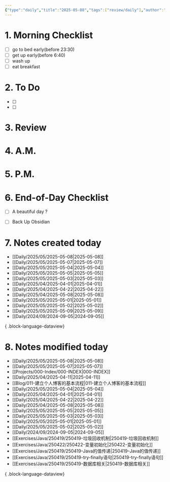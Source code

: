 ```yaml
---
{"type":"daily","title":"2025-05-08","tags":["review/daily"],"author":"codertoro","establish":"2025-05-08","location":"山西偏关","weather":"阴 13~26℃","dg-publish":true,"permalink":"/Daily/2025/04/2025-05-08/","dgPassFrontmatter":true,"created":"2025-05-08T14:01:29.251+08:00","updated":"2025-05-08T14:01:30.077+08:00"}
---
```


# 1. Morning Checklist
- [ ] go to bed early(before 23:30)
- [ ] get up early(before 6:40)
- [ ] wash up
- [ ] eat breakfast
# 2. To Do
- [ ]  
- [ ] 

# 3. Review


# 4. A.M.
# 5. P.M.
# 6. End-of-Day Checklist
- [ ] A beautiful day ?
- [ ] Back Up Obsidian


# 7. Notes created today
- [[Daily/2025/05/2025-05-08\|2025-05-08]]
- [[Daily/2025/05/2025-05-07\|2025-05-07]]
- [[Daily/2025/05/2025-05-04\|2025-05-04]]
- [[Daily/2025/05/2025-05-05\|2025-05-05]]
- [[Daily/2025/05/2025-05-03\|2025-05-03]]
- [[Daily/2025/04/2025-04-01\|2025-04-01]]
- [[Daily/2025/04/2025-04-22\|2025-04-22]]
- [[Daily/2025/04/2025-05-08\|2025-05-08]]
- [[Daily/2025/05/2025-05-01\|2025-05-01]]
- [[Daily/2025/05/2025-05-02\|2025-05-02]]
- [[Daily/2025/05/2025-05-09\|2025-05-09]]
- [[Daily/2024/09/2024-09-05\|2024-09-05]]

{ .block-language-dataview}

# 8. Notes modified today
- [[Daily/2025/05/2025-05-08\|2025-05-08]]
- [[Daily/2025/05/2025-05-07\|2025-05-07]]
- [[Projects/000-Index/000-INDEX\|000-INDEX]]
- [[Daily/2025/04/2025-04-11\|2025-04-11]]
- [[Blog/011-建立个人博客的基本流程\|011-建立个人博客的基本流程]]
- [[Daily/2025/05/2025-05-04\|2025-05-04]]
- [[Daily/2025/04/2025-04-01\|2025-04-01]]
- [[Daily/2025/04/2025-04-22\|2025-04-22]]
- [[Daily/2025/04/2025-05-08\|2025-05-08]]
- [[Daily/2025/05/2025-05-05\|2025-05-05]]
- [[Daily/2025/05/2025-05-03\|2025-05-03]]
- [[Daily/2025/05/2025-05-01\|2025-05-01]]
- [[Daily/2025/05/2025-05-02\|2025-05-02]]
- [[Daily/2024/09/2024-09-05\|2024-09-05]]
- [[Exercises/Java/250419/250419-垃圾回收机制\|250419-垃圾回收机制]]
- [[Exercises/Java/250422/250422-变量初始化\|250422-变量初始化]]
- [[Exercises/Java/250419/250419-Java的值传递\|250419-Java的值传递]]
- [[Exercises/Java/250419/250419-try-finally语句\|250419-try-finally语句]]
- [[Exercises/Java/250419/250419-数据库相关\|250419-数据库相关]]

{ .block-language-dataview}
